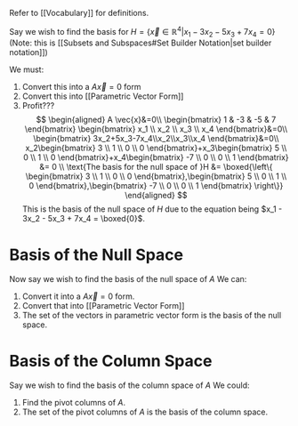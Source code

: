 Refer to [[Vocabulary]] for definitions.

Say we wish to find the basis for $H=\left\{ \vec{x} \in \mathbb{R}^4 | x_1 - 3x_2 - 5x_3 + 7x_4 = 0 \right\}$ (Note: this is [[Subsets and Subspaces#Set Builder Notation|set builder notation]])

We must:
1. Convert this into a $A \vec{x}=0$ form
2. Convert this into [[Parametric Vector Form]]
3. Profit???
$$
\begin{aligned}
A \vec{x}&=0\\
\begin{bmatrix} 1 & -3 & -5 & 7 \end{bmatrix} \begin{bmatrix} x_1 \\ x_2 \\ x_3 \\ x_4 \end{bmatrix}&=0\\
\begin{bmatrix} 3x_2+5x_3-7x_4\\x_2\\x_3\\x_4 \end{bmatrix}&=0\\
x_2\begin{bmatrix} 3 \\ 1 \\ 0 \\ 0 \end{bmatrix}+x_3\begin{bmatrix} 5 \\ 0 \\ 1 \\ 0 \end{bmatrix}+x_4\begin{bmatrix} -7 \\ 0 \\ 0 \\ 1 \end{bmatrix} &= 0 \\
\text{The basis for the null space of }H &= \boxed{\left\{ \begin{bmatrix} 3 \\ 1 \\ 0 \\ 0 \end{bmatrix},\begin{bmatrix} 5 \\ 0 \\ 1 \\ 0 \end{bmatrix},\begin{bmatrix} -7 \\ 0 \\ 0 \\ 1 \end{bmatrix} \right\}}
\end{aligned}
$$
This is the basis of the null space of $H$ due to the equation being $x_1 - 3x_2 - 5x_3 + 7x_4 = \boxed{0}$.

# Basis of the Null Space

Now say we wish to find the basis of the null space of $A$ 
We can:
1. Convert it into a $A \vec{x}=0$ form.
2. Convert that into [[Parametric Vector Form]]
3. The set of the vectors in parametric vector form is the basis of the null space.

# Basis of the Column Space

Say we wish to find the basis of the column space of $A$
We could:
1. Find the pivot columns of $A$.
2. The set of the pivot columns of $A$ is the basis of the column space.